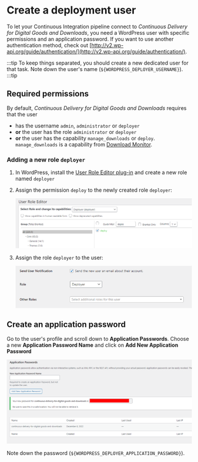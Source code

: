 # Create a deployment user

To let your Continuous Integration pipeline connect to *Continuous Delivery for Digital Goods and Downloads*, you need a WordPress user with specific permissions and an application password. If you want to use another authentication method, check out [http://v2.wp-api.org/guide/authentication/](http://v2.wp-api.org/guide/authentication/).

:::tip
To keep things separated, you should create a new dedicated user for that task. Note down the user's name (`${WORDPRESS_DEPLOYER_USERNAME}`).
:::tip

## Required permissions
By default, *Continuous Delivery for Digital Goods and Downloads* requires that the user 

- has the username `admin`, `administrator` or `deployer`
- __or__ the user has the role `administrator` or `deployer`
- __or__ the user has the capability `manage_downloads` or `deploy`. `manage_downloads` is a capability from [Download Monitor](/configuration/wordpress/download-monitor).

### Adding a new role `deployer`
1. In WordPress, install the [User Role Editor plug-in](https://wordpress.org/plugins/user-role-editor/) and create a new role named `deployer`
2. Assign the permission `deploy` to the newly created role `deployer`:

	![custom-deployer-role.png](custom-deployer-role.png)
  
3. Assign the role `deployer` to the user:

	![assign-deployer-role.png](assign-deployer-role.png)

## Create an application password
Go to the user's profile and scroll down to __Application Passwords__. Choose a new __Application Password Name__ and click on __Add New Application Password__

![application-password.png](application-password.png)

Note down the password (`${WORDPRESS_DEPLOYER_APPLICATION_PASSWORD}`).